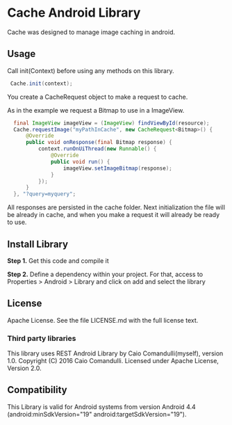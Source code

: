 # Cache Android Library

Cache was designed to manage image caching in android.

## Usage
 
Call init(Context) before using any methods on this library.
 
```java
 Cache.init(context);
 ```
 
You create a CacheRequest<T> object to make a request to cache.

As in the example we request a Bitmap to use in a ImageView.
 
```java
  final ImageView imageView = (ImageView) findViewById(resource);
  Cache.requestImage("myPathInCache", new CacheRequest<Bitmap>() {
      @Override
      public void onResponse(final Bitmap response) {
          context.runOnUiThread(new Runnable() {
              @Override
              public void run() {
                  imageView.setImageBitmap(response);
              }
          });
      }
  }, "?query=myquery";
  ```

All responses are persisted in the cache folder. Next initialization the file will be already in cache, and when you make a request it will already be ready to use.

## Install Library

__Step 1.__ Get this code and compile it

__Step 2.__ Define a dependency within your project. For that, access to Properties > Android > Library and click on add and select the library

##  License

Apache License. See the file LICENSE.md with the full license text.

### Third party libraries

This library uses REST Android Library by Caio Comandulli(myself), version 1.0. Copyright (C) 2016 Caio Comandulli. Licensed under Apache License, Version 2.0.

## Compatibility

This Library is valid for Android systems from version Android 4.4 (android:minSdkVersion="19" android:targetSdkVersion="19").

